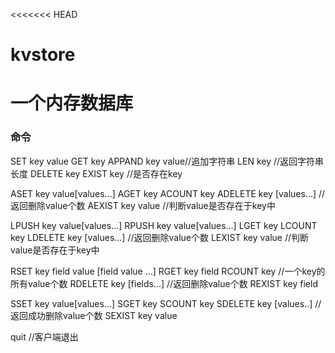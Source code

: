 <<<<<<< HEAD
# kvstore
一个内存数据库
=======
### 命令
SET key value
GET key
APPAND key value//追加字符串
LEN key //返回字符串长度
DELETE key
EXIST key //是否存在key

ASET key value[values...]
AGET key
ACOUNT key
ADELETE key [values...] //返回删除value个数
AEXIST key value //判断value是否存在于key中

LPUSH key value[values...]
RPUSH key value[values...]
LGET key
LCOUNT key
LDELETE key [values...] //返回删除value个数
LEXIST key value //判断value是否存在于key中

RSET key field value [field value ...]
RGET key field
RCOUNT key //一个key的所有value个数
RDELETE key [fields...] //返回删除value个数
REXIST key field

SSET key value[values...]
SGET key
SCOUNT key
SDELETE key [values..] //返回成功删除value个数
SEXIST key value

quit //客户端退出
